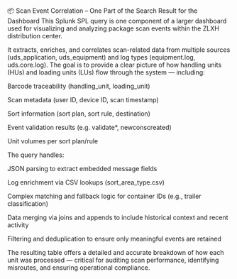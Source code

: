 📦 Scan Event Correlation – One Part of the Search Result for the Dashboard
This Splunk SPL query is one component of a larger dashboard used for visualizing and analyzing package scan events within the ZLXH distribution center.

It extracts, enriches, and correlates scan-related data from multiple sources (uds_application, uds_equipment) and log types (equipment.log, uds.core.log). The goal is to provide a clear picture of how handling units (HUs) and loading units (LUs) flow through the system — including:

Barcode traceability (handling_unit, loading_unit)

Scan metadata (user ID, device ID, scan timestamp)

Sort information (sort plan, sort rule, destination)

Event validation results (e.g. validate*, newconscreated)

Unit volumes per sort plan/rule

The query handles:

JSON parsing to extract embedded message fields

Log enrichment via CSV lookups (sort_area_type.csv)

Complex matching and fallback logic for container IDs (e.g., trailer classification)

Data merging via joins and appends to include historical context and recent activity

Filtering and deduplication to ensure only meaningful events are retained

The resulting table offers a detailed and accurate breakdown of how each unit was processed — critical for auditing scan performance, identifying misroutes, and ensuring operational compliance.
